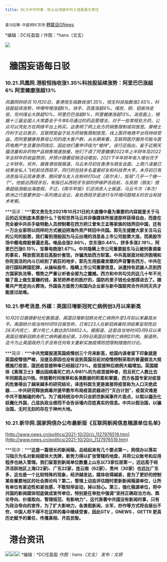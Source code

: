 ```yaml
---
title: DC大中华时事：防止台湾被中共入侵是美方责任
---
```

`喜马拉雅-华盛顿DC农场` [轉載自GNews](https://gnews.org/zh-hans/1608151/)

*编辑：DC任盈盈 / 作图：*hans（文玄）

![](http://himalayawashingtondc.org/wp-content/uploads/2021/08/ScreenShot-2021-08-01-at-17.25.09@2x.png)

#   牆国妄语每日驳

### 10.21.凤凰网.港股恒指收涨1.35%科技股延续涨势：阿里巴巴涨超6% 阿里健康涨超13%

*凤凰网财经讯 10月20日，香港恒生指数收涨1.35%，恒生科技指数涨2.65%，科技股延续涨势，哔哩哔哩涨超6%，快手、百度涨超4%。煤炭、铜、铝板块走低，兖州煤业大跌超10%。阿里巴巴涨超6%，阿里健康涨超13%。消息面上，根据十三届全国人大常委会于今年8月通过的药品管理法，对于一些常规处方药，公众可以凭处方在网络平台上购买。这表明了网上处方药销售限制或将放宽。摩根士丹利于近日表示，互联网受益于处方药销售限制放宽，线上医药电商平台将持续受益。而阿里健康背靠母公司的庞大客户群，从长期来看，互联网医疗服务可能与医药电商产生显著协同效应，因此他们重申评级为“增持”。该行还指出，鉴于近期天猫流量和非药物产品销售增速放缓，他们下调了阿里健康2022年上半财年及2022年全财年的收益预测，并预计随著促销活动增加，2021下半年财年收入增长优于上半财年。另外，据香港信报报道，马云本月初在香港与朋友会面，上周六凌晨已经乘坐私人飞机前往西班牙，同行的包括多名富豪好友和科技界大亨。本月初已有消息指马云现身香港，期间曾与友人在粉岭打Golf（高尔夫），饭局“几乎一个接一个”。他抵达西班牙后，有指已从西班牙东部的伊维萨岛启航，与良朋（朋友）搭乘超级游艇出海度假。不过，《南华早报》引述消息人士报道，马云今次（本次）欧洲之行是要参加一系列商业会议，身处西班牙是进行与环境问题相关的农业和技术考察。*

***简评：*****郭文贵先生2021年10月21日的大直播中最为重要的内容就是关于马云的近况到底本质是什么？告知世界马云并非像媒体所报道那样获得自由，而是在完全被中共杀手级特勤人员控制著在西方把江曾朱王孟等家族的钱弄回中国，还有一万企业家将以同样的方式被迫把海外资产转回中共国。郭先生提醒大家关注马云的公司的股票，我们看到港股因为马云出境的消息各上市公司股票大涨，而美股市场中概电商股普遍走高。唯品会涨2.66%，京东涨0.44%，拼多多涨2.19%，阿里巴巴涨0.15%，宝尊电商涨1.67%。中共隐瞒上市公司重要股东马云被刑事调查的事实，释放假消息拉高股价套现，诈骗洗劫西方财富。中共高层面对经济困境和你死我活的内斗已经到了疯狂的地步，郭先生用振聋发聩的声音警告西方，中共在进行国际跨国犯罪，从操纵股市，隐瞒上市公司重要信息，派遣持有武器人员到西方国家执法等，情势之严重让听者全部为之震撼。西方和中共勾兑的这几十年不光输了面上做生意赚的钱，甚至把养老的医疗的，国防的里子钱也全部搭进去了。跟著共产党走向火葬场，外国各方面势力和国内企业家与新中国联邦合作共同灭共才能度过劫难。**

### **10.21.参考消息.外媒：英国日增新冠死亡病例创3月以来新高**

*10月20日据德新社伦敦报道，英国日增新冠肺炎死亡病例升至3月初以来最高水平。英国统计局当地时间19日报告称，已有223人在新冠病毒检测结果呈阳性后28天内死亡，累计死亡人数达到138852人。据报道，这是自当地时间3月9日以来英国日增新冠肺炎死亡病例最高纪录。3月9日英国日增死亡病例231例。报道称，迄今为止英国政府几乎没有任何有关重新实施疫情防控限制措施的讨论。*

***简评：*****中共党媒报道英国疫情创三个月来新高，给国内读者留下印象就是英国疫情很严峻，没提及原因也没有说到英国目前对疫情控制采取的普遍做法大规模施打疫苗，国民疫苗接种率已经超过73%。疫苗接种后病例大幅增加。英国媒体《真理卫士》爆出因病毒死亡的人中81%的为疫苗接种者，而且死亡人数比去年同期高出11倍。伴随著时间推移和各类数据的积累和掌握，西方各国专家对疫苗的危害得出了越来越多的研究结论，泽连科医生更是直接将疫苗称为人口灭绝武器……中共研究释放病毒并提早数年布局疫苗武器进行“灭白计划”，疫苗灾难是中共不能触碰的命门。为了维持统治中共只会抓住新闻事件片面点，以假以偏丑化妖魔化外国，凸显执政业绩而不会告诉墙内百姓真实的信息。中共以假治国，以骗治国，无时无刻的存在于神州大地。**

### 10.21.新华网.国家网信办公布最新版《互联网新闻信息稿源单位名单》

[http://www.news.cn/politics/2021-10/20/c\_1127976519.htm](http://www.news.cn/politics/2021-10/20/c_1127976519.htm)

***简评：*****这是一篇很长的新闻稿，总结起来有几个要点第一，网信办以落实习指示为名对新闻媒体大洗牌，新势力得以扩张管辖的地盘，并将公众账号和应用程序也纳入管理。我们留意到新闻单位数量上山东以73家位居第一，远远高于经济活跃地区上海(22家)、广东22家，连云南（62家）、贵州（30家）也远比广东多，这也是一个比较特殊的现象，经济越发达，媒体收得越紧，是为了更好的控制某些重要地区的社会舆论吗？第二，管理上动态评估随时更新新闻稿源单位，让所有单位有紧迫性和紧张感，不敢轻举妄动，掉以轻心。第三，强化稿源单位，将中共国的新闻媒体彻底做成宣传单位，特别是在审批中强调“坚持正确政治方向、舆论导向、价值取向、管理规范、有影响力”，这代表著中共国没有新闻时事，只有为政治导向的宣传，为了扩大影响力，各类假新闻，水军，炒作等方式将会层出不穷，中国人将不得不在这样的毒中继续受害，因此GTV ，GNEWS 、GETTR 更具历史赋予的重任，传播真相、开启民智。**

#   港台资讯
![](https://himalayawashingtondc.org/wp-content/uploads/2021/10/2E32C13B-8A45-4E78-9410-F9CF35E14553-1024x576.png)![](https://himalayawashingtondc.org/wp-content/uploads/2021/10/1A8A6587-189C-4587-BECE-C76AD4A7A44A-1024x576.png)![](https://himalayawashingtondc.org/wp-content/uploads/2021/10/E528CA6B-22D5-48A9-9B3E-73E8E9360732-1024x576.png)
*编辑：*DC任盈盈
*作图：hans（文玄）
发布：文顾*
